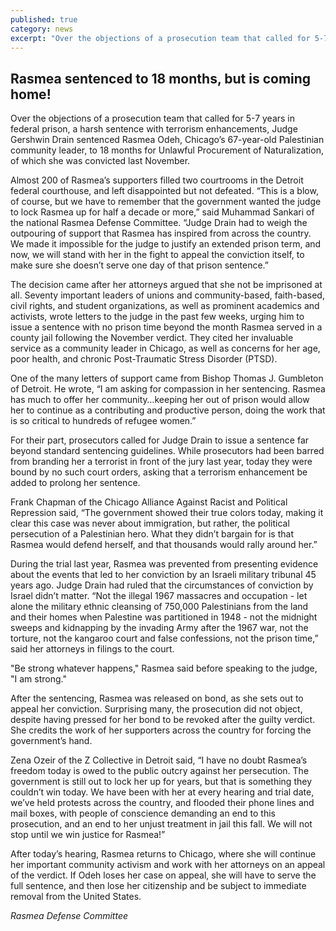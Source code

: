 ```yaml
---
published: true
category: news
excerpt: "Over the objections of a prosecution team that called for 5-7 years in federal prison, a harsh sentence with terrorism enhancements, Judge Gershwin sentenced Rasmea Odeh to 18 months for Unlawful Procurement of Naturalization, of which she was convicted last November. After the sentencing, Rasmea was released on bond, as she sets out to appeal her conviction."
---
```


## Rasmea sentenced to 18 months, but is coming home!

Over the objections of a prosecution team that called for 5-7 years in federal prison, a harsh sentence with terrorism enhancements, Judge Gershwin Drain sentenced Rasmea Odeh, Chicago’s 67-year-old Palestinian community leader, to 18 months for Unlawful Procurement of Naturalization, of which she was convicted last November.

Almost 200 of Rasmea’s supporters filled two courtrooms in the Detroit federal courthouse, and left disappointed but not defeated.  “This is a blow, of course, but we have to remember that the government wanted the judge to lock Rasmea up for half a decade or more,” said Muhammad Sankari of the national Rasmea Defense Committee.  “Judge Drain had to weigh the outpouring of support that Rasmea has inspired from across the country. We made it impossible for the judge to justify an extended prison term, and now, we will stand with her in the fight to appeal the conviction itself, to make sure she doesn’t serve one day of that prison sentence.”

The decision came after her attorneys argued that she not be imprisoned at all.  Seventy important leaders of unions and community-based, faith-based, civil rights, and student organizations, as well as prominent academics and activists, wrote letters to the judge in the past few weeks, urging him to issue a sentence with no prison time beyond the month Rasmea served in a county jail following the November verdict.  They cited her invaluable service as a community leader in Chicago, as well as concerns for her age, poor health, and chronic Post-Traumatic Stress Disorder (PTSD).

One of the many letters of support came from Bishop Thomas J. Gumbleton of Detroit.  He wrote, “I am asking for compassion in her sentencing. Rasmea has much to offer her community…keeping her out of prison would allow her to continue as a contributing and productive person, doing the work that is so critical to hundreds of refugee women.”

For their part, prosecutors called for Judge Drain to issue a sentence far beyond standard sentencing guidelines. While prosecutors had been barred from branding her a terrorist in front of the jury last year, today they were bound by no such court orders, asking that a terrorism enhancement be added to prolong her sentence.

Frank Chapman of the Chicago Alliance Against Racist and Political Repression said, “The government showed their true colors today, making it clear this case was never about immigration, but rather, the political persecution of a Palestinian hero. What they didn’t bargain for is that Rasmea would defend herself, and that thousands would rally around her.”

During the trial last year, Rasmea was prevented from presenting evidence about the events that led to her conviction by an Israeli military tribunal 45 years ago.  Judge Drain had ruled that the circumstances of conviction by Israel didn’t matter.  “Not the illegal 1967 massacres and occupation - let alone the military ethnic cleansing of 750,000 Palestinians from the land and their homes when Palestine was partitioned in 1948 - not the midnight sweeps and kidnapping by the invading Army after the 1967 war, not the torture, not the kangaroo court and false confessions, not the prison time,” said her attorneys in filings to the court.

"Be strong whatever happens," Rasmea said before speaking to the judge, "I am strong."

After the sentencing, Rasmea was released on bond, as she sets out to appeal her conviction.  Surprising many, the prosecution did not object, despite having pressed for her bond to be revoked after the guilty verdict.  She credits the work of her supporters across the country for forcing the government’s hand.

Zena Ozeir of the Z Collective in Detroit said, “I have no doubt Rasmea’s freedom today is owed to the public outcry against her persecution. The government is still out to lock her up for years, but that is something they couldn’t win today. We have been with her at every hearing and trial date, we’ve held protests across the country, and flooded their phone lines and mail boxes, with people of conscience demanding an end to this prosecution, and an end to her unjust treatment in jail this fall.  We will not stop until we win justice for Rasmea!”

After today’s hearing, Rasmea returns to Chicago, where she will continue her important community activism and work with her attorneys on an appeal of the verdict.  If Odeh loses her case on appeal, she will have to serve the full sentence, and then lose her citizenship and be subject to immediate removal from the United States. 

_Rasmea Defense Committee_